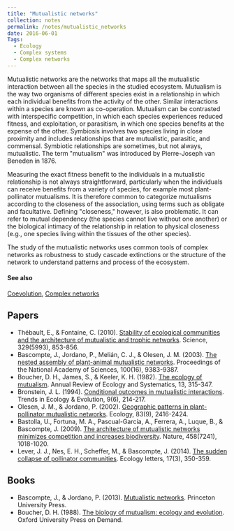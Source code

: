 ```yaml
---
title: "Mutualistic networks"
collection: notes
permalink: /notes/mutualistic_networks
date: 2016-06-01
Tags:
  - Ecology
  - Complex systems
  - Complex networks
---
```


Mutualistic networks are the networks that maps all the mutualistic interaction between all the species in the studied ecosystem. Mutualism is the way two organisms of different species exist in a relationship in which each individual benefits from the activity of the other. Similar interactions within a species are known as co-operation. Mutualism can be contrasted with interspecific competition, in which each species experiences reduced fitness, and exploitation, or parasitism, in which one species benefits at the expense of the other. Symbiosis involves two species living in close proximity and includes relationships that are mutualistic, parasitic, and commensal. Symbiotic relationships are sometimes, but not always, mutualistic.
The term "mutualism" was introduced by Pierre-Joseph van Beneden in 1876.

Measuring the exact fitness benefit to the individuals in a mutualistic relationship is not always straightforward, particularly when the individuals can receive benefits from a variety of species, for example most plant-pollinator mutualisms. It is therefore common to categorize mutualisms according to the closeness of the association, using terms such as obligate and facultative. Defining "closeness," however, is also problematic. It can refer to mutual dependency (the species cannot live without one another) or the biological intimacy of the relationship in relation to physical closeness (e.g., one species living within the tissues of the other species).

The study of the mutualistic networks uses common tools of complex networks as robustness to study cascade extinctions or the structure of the network to understand patterns and process of the ecosystem.


#### See also
[Coevolution](/notes/coevolution), [Complex networks](/notes/complex_networks)




## Papers
* Thébault, E., & Fontaine, C. (2010). [Stability of ecological communities and the architecture of mutualistic and trophic networks](http://www.zoology.ubc.ca/bdg/pdfs_bdg/2013/networks/Th%C3%A9bault,%20Fontaine_2010.pdf). Science, 329(5993), 853-856.
* Bascompte, J., Jordano, P., Melián, C. J., & Olesen, J. M. (2003). [The nested assembly of plant-animal mutualistic networks](http://www.pnas.org/content/100/16/9383.short). Proceedings of the National Academy of Sciences, 100(16), 9383-9387.
* Boucher, D. H., James, S., & Keeler, K. H. (1982). [The ecology of mutualism](https://kuscholarworks.ku.edu/bitstream/handle/1808/677/annurev.es.13.110182.pdf?sequence=1). Annual Review of Ecology and Systematics, 13, 315-347.
* Bronstein, J. L. (1994). [Conditional outcomes in mutualistic interactions](http://indico.ictp.it/event/a08145/session/35/contribution/21/material/0/2.pdf). Trends in Ecology & Evolution, 9(6), 214-217.
* Olesen, J. M., & Jordano, P. (2002). [Geographic patterns in plant-pollinator mutualistic networks](http://digital.csic.es/bitstream/10261/42356/1/OlesenJordano2002Ecol.pdf). Ecology, 83(9), 2416-2424.
* Bastolla, U., Fortuna, M. A., Pascual-García, A., Ferrera, A., Luque, B., & Bascompte, J. (2009). [The architecture of mutualistic networks minimizes competition and increases biodiversity](http://www.nature.com/nature/journal/v458/n7241/abs/nature07950.html). Nature, 458(7241), 1018-1020.
* Lever, J. J., Nes, E. H., Scheffer, M., & Bascompte, J. (2014). [The sudden collapse of pollinator communities](http://digital.csic.es/bitstream/10261/91808/1/REVISION2_Lever_etal_Collapse_Pollinators.pdf). Ecology letters, 17(3), 350-359.


## Books
* Bascompte, J., & Jordano, P. (2013). [Mutualistic networks](). Princeton University Press.
* Boucher, D. H. (1988). [The biology of mutualism: ecology and evolution](https://www.goodreads.com/book/show/1609785.The_Biology_of_Mutualism). Oxford University Press on Demand.


